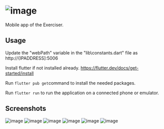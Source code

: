 
# ![image](https://user-images.githubusercontent.com/36731977/123945336-b803fe00-d9a6-11eb-9519-8931ee7b8bfd.png)

Mobile app of the Exerciser.
## Usage
Update the "webPath" variable in the "lib\constants.dart" file as http://{IPADDRESS]:5006

Install flutter if not installed already. https://flutter.dev/docs/get-started/install

Run ```flutter pub get```command to install the needed packages.

Run ```flutter run``` to run the application on a connected phone or emulator.

## Screenshots
![image](https://user-images.githubusercontent.com/36731977/123946215-a2430880-d9a7-11eb-8996-8110e9f29316.png)
![image](https://user-images.githubusercontent.com/36731977/123945976-627c2100-d9a7-11eb-985d-89b9113b31e1.png)
![image](https://user-images.githubusercontent.com/36731977/123946330-c30b5e00-d9a7-11eb-8564-3606cecd765f.png)
![image](https://user-images.githubusercontent.com/36731977/123946408-d74f5b00-d9a7-11eb-92aa-b35cbdb824ee.png)
![image](https://user-images.githubusercontent.com/36731977/123946555-02d24580-d9a8-11eb-8e2a-a436a41b0ec5.png)
![image](https://user-images.githubusercontent.com/36731977/123947026-8c821300-d9a8-11eb-85ca-6f1b52f02414.png)




